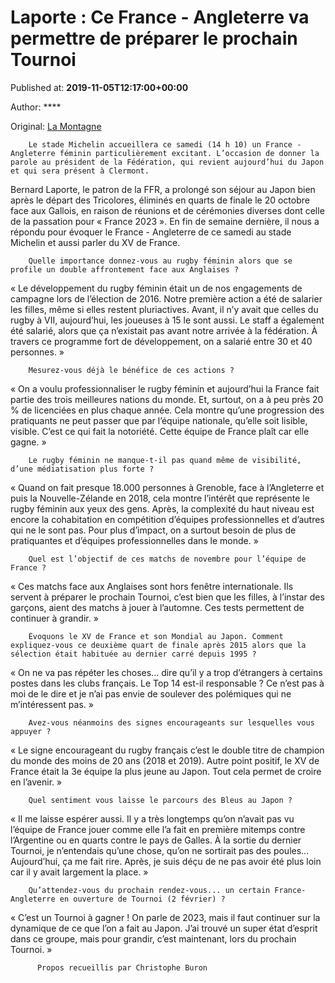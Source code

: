 
# Laporte : Ce France - Angleterre va permettre de préparer le prochain Tournoi

Published at: **2019-11-05T12:17:00+00:00**

Author: ****

Original: [La Montagne](https://www.lamontagne.fr/clermont-ferrand-63000/sports/laporte-ce-france-angleterre-va-permettre-de-preparer-le-prochain-tournoi_13678017/)


        Le stade Michelin accueillera ce samedi (14 h 10) un France - Angleterre féminin particulièrement excitant. L’occasion de donner la parole au président de la Fédération, qui revient aujourd’hui du Japon et qui sera présent à Clermont.
      
Bernard Laporte, le patron de la FFR, a prolongé son séjour au Japon bien après le départ des Tricolores, éliminés en quarts de finale le 20 octobre face aux Gallois, en raison de réunions et de cérémonies diverses dont celle de la passation pour « France 2023 ».
En fin de semaine dernière, il nous a répondu pour évoquer le France - Angleterre de ce samedi au stade Michelin et aussi parler du XV de France.

        Quelle importance donnez-vous au rugby féminin alors que se profile un double affrontement face aux Anglaises ?
      
« Le développement du rugby féminin était un de nos engagements de campagne lors de l’élection de 2016. Notre première action a été de salarier les filles, même si elles restent pluriactives. Avant, il n’y avait que celles du rugby à VII, aujourd’hui, les joueuses à 15 le sont aussi. Le staff a également été salarié, alors que ça n’existait pas avant notre arrivée à la fédération. À travers ce programme fort de développement, on a salarié entre 30 et 40 personnes. »

        Mesurez-vous déjà le bénéfice de ces actions ?
      
« On a voulu professionnaliser le rugby féminin et aujourd’hui la France fait partie des trois meilleures nations du monde. Et, surtout, on a à peu près 20 % de licenciées en plus chaque année. Cela montre qu’une progression des pratiquants ne peut passer que par l’équipe nationale, qu’elle soit lisible, visible. C’est ce qui fait la notoriété. Cette équipe de France plaît car elle gagne. »

        Le rugby féminin ne manque-t-il pas quand même de visibilité, d’une médiatisation plus forte ?
      
« Quand on fait presque 18.000 personnes à Grenoble, face à l’Angleterre et puis la Nouvelle-Zélande en 2018, cela montre l’intérêt que représente le rugby féminin aux yeux des gens. Après, la complexité du haut niveau est encore la cohabitation en compétition d’équipes professionnelles et d’autres qui ne le sont pas. Pour plus d’impact, on a surtout besoin de plus de pratiquantes et d’équipes professionnelles dans le monde. »

        Quel est l’objectif de ces matchs de novembre pour l’équipe de France ?
      
« Ces matchs face aux Anglaises sont hors fenêtre internationale. Ils servent à préparer le prochain Tournoi, c’est bien que les filles, à l’instar des garçons, aient des matchs à jouer à l’automne. Ces tests permettent de continuer à grandir. »

        Évoquons le XV de France et son Mondial au Japon. Comment expliquez-vous ce deuxième quart de finale après 2015 alors que la sélection était habituée au dernier carré depuis 1995 ?
      
« On ne va pas répéter les choses... dire qu’il y a trop d’étrangers à certains postes dans les clubs français. Le Top 14 est­-il responsable ? Ce n’est pas à moi de le dire et je n’ai pas envie de soulever des polémiques qui ne m’intéressent pas. »

        Avez-vous néanmoins des signes encourageants sur lesquelles vous appuyer ?
      
« Le signe encourageant du rugby français c’est le double titre de champion du monde des moins de 20 ans (2018 et 2019). Autre point positif, le XV de France était la 3e équipe la plus jeune au Japon. Tout cela permet de croire en l’avenir. »

        Quel sentiment vous laisse le parcours des Bleus au Japon ?
      
« Il me laisse espérer aussi. Il y a très longtemps qu’on n’avait pas vu l’équipe de France jouer comme elle l’a fait en première mi­temps contre l’Argentine ou en quarts contre le pays de Galles. À la sortie du dernier Tournoi, je n’entendais qu’une chose, qu’on ne sortirait pas des poules... Aujourd’hui, ça me fait rire. Après, je suis déçu de ne pas avoir été plus loin car il y avait largement la place. »

        Qu’attendez-vous du prochain rendez-vous... un certain France-Angleterre en ouverture de Tournoi (2 février) ?
      
« C’est un Tournoi à gagner ! On parle de 2023, mais il faut continuer sur la dynamique de ce que l’on a fait au Japon. J’ai trouvé un super état d’esprit dans ce groupe, mais pour grandir, c’est maintenant, lors du prochain Tournoi. »

        
          Propos recueillis par Christophe Buron
        
      
